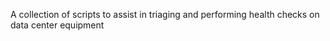 A collection of scripts to assist in triaging and performing health checks on data center equipment
